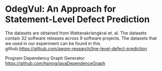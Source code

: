# OdegVul: An Approach for Statement-Level Defect Prediction

The datasets are obtained from Wattanakriengkrai et. al. The datasets contain 32 software releases across 9 software projects. The datasets that we used in our experiment can be found in this github.https://github.com/awsm-research/line-level-defect-prediction

Program Dependency Graph Generator https://github.com/hpnog/javaDependenceGraph
